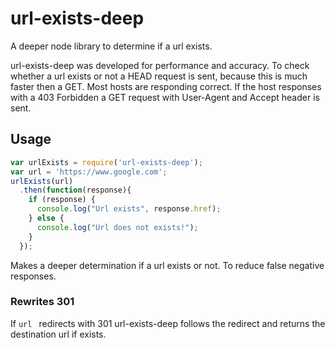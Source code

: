# url-exists-deep

A deeper node library to determine if a url exists.

url-exists-deep was developed for performance and accuracy. To check whether a url
exists or not a HEAD request is sent, because this is much faster then a GET.
Most hosts are responding correct. If the host responses with a 403 Forbidden a GET
request with User-Agent and Accept header is sent.  

## Usage

```javascript
var urlExists = require('url-exists-deep');
var url = 'https://www.google.com';
urlExists(url)
  .then(function(response){
    if (response) {
      console.log("Url exists", response.href);
    } else {
      console.log("Url does not exists!");
    }
  });
```

Makes a deeper determination if a url exists or not. To reduce false negative
responses.

### Rewrites 301

If ```url ``` redirects with 301 url-exists-deep follows the redirect and returns
the destination url if exists.
